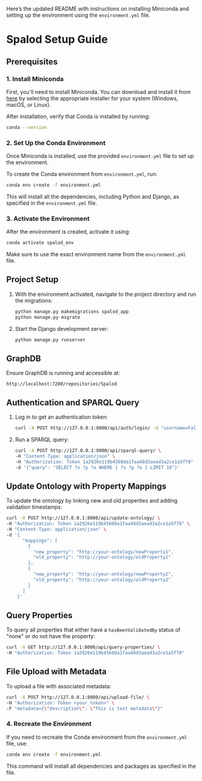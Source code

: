 Here’s the updated README with instructions on installing Miniconda and setting up the environment using the `environment.yml` file.

# Spalod Setup Guide

## Prerequisites

### 1. Install Miniconda

First, you'll need to install Miniconda. You can download and install it from [here](https://docs.conda.io/en/latest/miniconda.html) by selecting the appropriate installer for your system (Windows, macOS, or Linux).

After installation, verify that Conda is installed by running:

```bash
conda --version
```

### 2. Set Up the Conda Environment

Once Miniconda is installed, use the provided `environment.yml` file to set up the environment.

To create the Conda environment from `environment.yml`, run:

```bash
conda env create -f environment.yml
```

This will install all the dependencies, including Python and Django, as specified in the `environment.yml` file.

### 3. Activate the Environment

After the environment is created, activate it using:

```bash
conda activate spalod_env
```

Make sure to use the exact environment name from the `environment.yml` file.

## Project Setup

1. With the environment activated, navigate to the project directory and run the migrations:
   ```bash
   python manage.py makemigrations spalod_app
   python manage.py migrate
   ```

2. Start the Django development server:
   ```bash
   python manage.py runserver
   ```

## GraphDB

Ensure GraphDB is running and accessible at:
   ```
   http://localhost:7200/repositories/Spalod
   ```

## Authentication and SPARQL Query

1. Log in to get an authentication token:
   ```bash
   curl -X POST http://127.0.0.1:8000/api/auth/login/ -d "username=Falk&password=GNybRXbC563"
   ```

2. Run a SPARQL query:
   ```bash
   curl -X POST http://127.0.0.1:8000/api/sparql-query/ \
   -H "Content-Type: application/json" \
   -H "Authorization: Token 1a2926e119b4560da1faa48d3aead3a2ce1a5f78" \
   -d '{"query": "SELECT ?s ?p ?o WHERE { ?s ?p ?o } LIMIT 10"}'
   ```

## Update Ontology with Property Mappings

To update the ontology by linking new and old properties and adding validation timestamps:

```bash
curl -X POST http://127.0.0.1:8000/api/update-ontology/ \
-H "Authorization: Token 1a2926e119b4560da1faa48d3aead3a2ce1a5f78" \
-H "Content-Type: application/json" \
-d '{
      "mappings": [
        {
          "new_property": "http://your-ontology/newProperty1",
          "old_property": "http://your-ontology/oldProperty1"
        },
        {
          "new_property": "http://your-ontology/newProperty2",
          "old_property": "http://your-ontology/oldProperty2"
        }
      ]
    }'
```

## Query Properties

To query all properties that either have a `hasBeenValidatedBy` status of "none" or do not have the property:

```bash
curl -X GET http://127.0.0.1:8000/api/query-properties/ \
-H "Authorization: Token 1a2926e119b4560da1faa48d3aead3a2ce1a5f78"
```

## File Upload with Metadata

To upload a file with associated metadata:

```bash
curl -X POST http://127.0.0.1:8000/api/upload-file/ \
-H "Authorization: Token <your_token>" \
-F "metadata={\"description\": \"This is test metadata\"}"
```

### 4. Recreate the Environment

If you need to recreate the Conda environment from the `environment.yml` file, use:

```bash
conda env create -f environment.yml
```

This command will install all dependencies and packages as specified in the file.